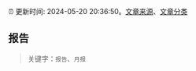 :alarm_clock: 更新时间: 2024-05-20 20:36:50。[文章来源](/README.md)、[文章分类](/TAGS.md)

## 报告


> 关键字：`报告`、`月报`



